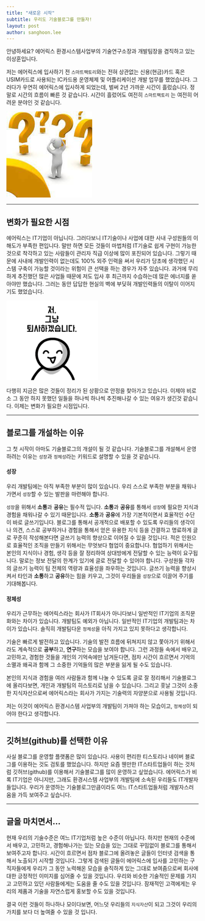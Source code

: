 ```yaml
---
title: "새로운 시작"
subtitle: 우리도 기술블로그를 만들자!
layout: post
author: sanghoon.lee
---
```


안녕하세요? 에어릭스 환경시스템사업부의 기술연구소장과 개발팀장을 겸직하고 있는 이상훈입니다. 

저는 에어릭스에 입사하기 전 `스마트팩토리`와는 전혀 상관없는 신용(현금)카드 혹은 USIM카드로 사용되는 IC카드용 운영체제 및 어플리케이션 개발 업무를 했었습니다. 그러다가 우연히 에어릭스에 입사하게 되었는데, 벌써 2년 가까운 시간이 흘렀습니다. 정말로 시간의 흐름이 빠른 것 같습니다. 
시간이 흘렀어도 여전히 `스마트팩토리` 는 여전히 어려운 분야인 것 같습니다. 

![Image Alt 어려움](/img/posts/starting_00.png)

---

## 변화가 필요한 시점 ##

에어릭스는 IT기업이 아닙니다. 그러다보니 IT기술이나 사업에 대한 사내 구성원들의 이해도가 부족한 편입니다. 말만 하면 모든 것들이 마법처럼 IT기술로
쉽게 구현이 가능한 것으로 착각하고 있는 사람들이 관리자 직급 이상에 많이 포진되어 있습니다. 그렇기 때문에 사내에 개발인력이 없는데도 100% 외주 인력을 
써서 우리가 당초에 생각했던 시스템 구축이 가능할 것이라는 위험이 큰 선택을 하는 경우가 자주 있습니다. 과거에 무리하게 추진했던 많은 사업들 때문에 저도
입사 후 최근까지 수습하는데 많은 에너지를 쏟아야만 했습니다. 그러는 동안 답답한 현실의 벽에 부딪혀 개발인력들의 이탈이 이어지기도 했었습니다.   

![Image Alt 인력이탈](/img/posts/starting_01.png)

다행히 지금은 많은 것들이 정리가 된 상황으로 안정을 찾아가고 있습니다. 이제야 비로소 그 동안 하지 못했던 일들을 하나씩 하나씩 추진해나갈 수 있는
여유가 생긴것 같습니다. 이제는 변화가 필요한 시점입니다.

---

## 블로그를 개설하는 이유 ##

그 첫 시작이 아마도 기술블로그의 개설이 될 것 같습니다. 기술블로그를 개설해서 운영하려는 이유는 `성장`과 `정체성`라는 키워드로
설명할 수 있을 것 같습니다.

#### 성장 ####

우리 개발팀에는 아직 부족한 부분이 많이 있습니다. 우리 스스로 부족한 부분을 채워나가면서 `성장`할 수 있는 발판을 마련해야 합니다.

 `성장`을 위해서 **소통**과 **공유**는 필수적 입니다. **소통**과 **공유**를 통해서 `성장`에 필요한 지식과 경험을 채워나갈 수
있기 때문입니다. **소통**과 **공유**에 가장 기본적이면서 효율적인 수단이 바로 글쓰기입니다. 블로그를 통해서 공개적으로 배포할
수 있도록 우리들의 생각이나 의견, 스스로 공부하거나 경험을 통해서 얻은 유용한 지식 등을 간결하고 명료하게 글로 꾸준히 작성해본다면 
글쓰기 능력의 향상으로 이어질 수 있을 것입니다. 적은 인원으로 효율적인 조직을 만들기 위해서는 무엇보다 협업이 중요합니다. 협업하기 위해서는 본인의 지식이나 경험, 생각 등을 잘 정리하여 
상대방에게 전달할 수 있는 능력이 요구됩니다. 말로는 정보 전달의 한계가 있기에 글로 전달할 수 있어야 합니다. 구성원들 각자의 글쓰기 능력이 팀 
전체의 역량과 효율성을 좌우하는 것입니다. 글쓰기 능력을 향상시켜서 타인과 **소통**하고 **공유**하는 힘을 키우고, 그것이 우리들을 `성장`으로
이끌어 주기를 기대해봅니다.

#### 정체성 ####

우리가 근무하는 에어릭스라는 회사가 IT회사가 아니다보니 일반적인 IT기업의 조직문화와는 차이가 있습니다. 개발팀도 예외가 아닙니다.
일반적인 IT기업의 개발팀과는 차이가 있습니다. 솔직히 개발팀다운 `정체성`을 아직 가지고 있지 못하다고 생각합니다.

기술은 빠르게 발전하고 있습니다. 기술의 발전 흐름에 뒤쳐지지 않고 쫓아가기 위해서라도 계속적으로 **공부**하고, **연구**하는 모습을 보여야 합니다. 
그런 과정들 속에서 배우고, 고민하고, 경험한 것들을 개인의 기억속에만 남겨둔다면, 점차 시간이 흐르면서 기억의 소멸과 왜곡과 함께 그 소중한
기억들의 많은 부분을 잃게 될 수도 있습니다. 

본인의 지식과 경험을 여러 사람들과 함께 나눌 수 있도록 글로 잘 정리해서 기술블로그에 올리다보면, 개인과 개발팀의 히스토리로 남을 수 있습니다.
그리고 훗날 그것이 소중한 지식자산으로써 에어릭스라는 회사가 가지는 기술력의 자양분으로 사용될 것입니다.
 
저는 이것이 에어릭스 환경시스템 사업부의 개발팀이 가져야 하는 모습이고, `정체성`이 되어야 한다고 생각합니다. 

---

## 깃허브(github)를 선택한 이유 ##

사실 블로그를 운영할 플랫폼은 많이 있습니다. 사용이 편리한 티스토리나 네이버 블로그를 이용하는 것도 검토를 했었습니다. 하지만 요즘 웬만한 
IT스타트업들이 하는 것처럼 깃허브(github)를 이용해서 기술블로그를 많이 운영하고 싶었습니다. 에어릭스가 비록 IT기업은 아니지만, 그래도 
환경시스템 사업부의 개발팀에 소속된 우리들도 IT개발자들입니다. 우리가 운영하는 기술블로그만큼이라도 여느 IT스타트업들처럼 개발자스러움을 가득
보여주고 싶습니다.

---

## 글을 마치면서... ##

현재 우리의 기술수준은 여느 IT기업처럼 높은 수준이 아닙니다. 하지만 현재의 수준에서 배우고, 고민하고, 경험해나가는 있는 모습을 있는 
그대로 꾸밈없이 블로그를 통해서 보여주고자 합니다. 시간이 흐르면서 점차 블로그에 올려놓은 글들이 인터넷 검색을 통해서 노출되기 시작할
것입니다. 그렇게 검색된 글들이 에어릭스에 입사를 고민하는 구직자들에게 우리가 그 동안 노력해온 모습을 솔직하게 있는 그대로 보여줌으로써 
회사에 대한 긍정적인 이미지를 심어줄 수 있을 것입니다. 우리와 비슷한 기술적인 문제를 가지고 고민하고 있던 사람들에게는 도움을 줄 수도 
있을 것입니다. 잠재적인 고객에게는 우리의 제품과 기술을 자연스럽게 홍보할 수도 있을 것입니다.

결국 이런 것들이 하나하나 모이다보면, 어느덧 우리들의 `지식자산`이 되고 그것이 우리의 가치를 보다 더 높여줄 수 있을 것 입니다.


